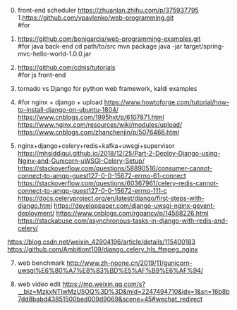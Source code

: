 0. front-end scheduler
https://zhuanlan.zhihu.com/p/375937795
1.https://github.com/vpavlenko/web-programming.git 				
#for 
2. https://github.com/bonigarcia/web-programming-examples.git 		
#for java back-end
cd path/to/src
mvn package
java -jar target/spring-mvc-hello-world-1.0.0.jar
3. https://github.com/cdnjs/tutorials								
#for js front-end
4. tornado vs Django for python web framework, kaldi examples

5. #for nginx + django + upload
https://www.howtoforge.com/tutorial/how-to-install-django-on-ubuntu-1804/
https://www.cnblogs.com/1995hxt/p/6107871.html  
https://www.nginx.com/resources/wiki/modules/upload/ 
https://www.cnblogs.com/zhanchenjin/p/5076466.html


6. nginx+django+celery+redis+kafka+uwsgi+supervisor
https://mhsiddiqui.github.io/2018/12/25/Part-2-Deploy-Django-using-Nginx-and-Gunicorn-uWSGI-Celery-Setup/
https://stackoverflow.com/questions/58890516/consumer-cannot-connect-to-amqp-guest127-0-0-15672-errno-61-connect
https://stackoverflow.com/questions/60367961/celery-redis-cannot-connect-to-amqp-guest127-0-0-15672-errno-111-c
https://docs.celeryproject.org/en/latest/django/first-steps-with-django.html
https://developpaper.com/django-uwsgi-nginx-gevent-deployment/
https://www.cnblogs.com/rgqancy/p/14588226.html
https://stackabuse.com/asynchronous-tasks-in-django-with-redis-and-celery/

https://blog.csdn.net/weixin_42904196/article/details/115400183
https://github.com/Ambitiont109/django_celery_hls_ffmpeg_nginx

7. web benchmark
http://www.zh-noone.cn/2019/11/gunicorn-uwsgi%E6%80%A7%E8%83%BD%E5%AF%B9%E6%AF%94/

8. web video edit
https://mp.weixin.qq.com/s?__biz=MzkxNTIwMzU5OQ%3D%3D&mid=2247494710&idx=1&sn=16b8b7dd8babd43851500bed009d9069&scene=45#wechat_redirect
